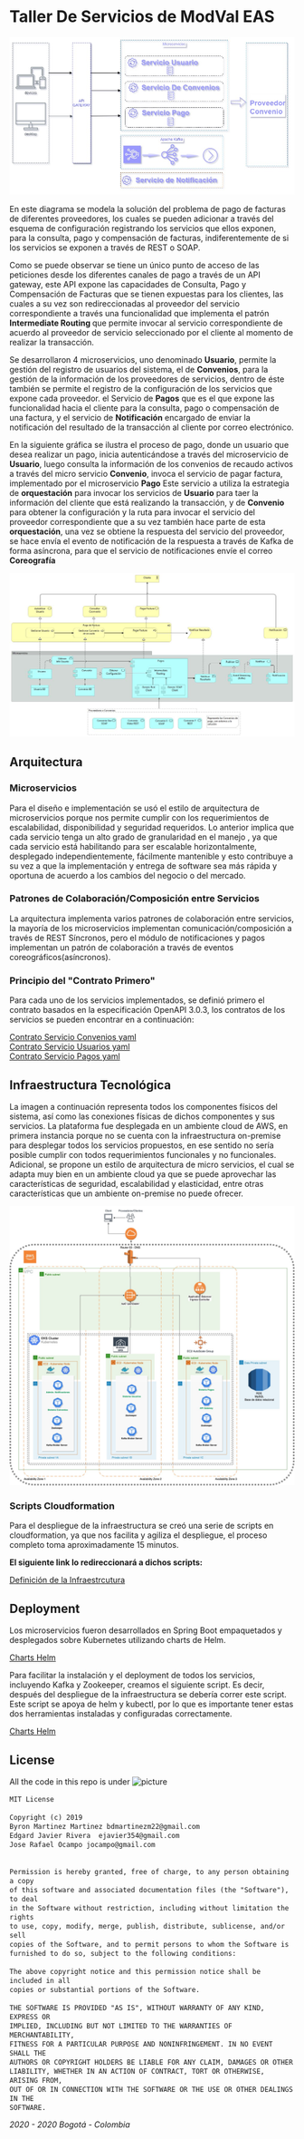 # Taller De Servicios de ModVal EAS

![picture](Diagrama%20Servicios%20Facturas.jpg)

En este diagrama se modela la solución del problema de pago de facturas de diferentes proveedores, los cuales se pueden adicionar a través del esquema
de configuración registrando los servicios que ellos exponen, para la consulta, pago y compensación de facturas, indiferentemente de si los servicios
se exponen a través de REST o SOAP. 

Como se puede observar se tiene un único punto de acceso de las peticiones desde los diferentes canales de pago a través de un API gateway, este API expone
las capacidades de Consulta, Pago y Compensación de Facturas que se tienen expuestas para los clientes, las cuales a su vez son redireccionadas al proveedor
del servicio correspondiente a través una funcionalidad que implementa el patrón <strong> Intermediate Routing </strong> que permite invocar al servicio correspondiente
de acuerdo al proveedor de servicio seleccionado por el cliente al momento de realizar la transacción.

Se desarrollaron 4 microservicios, uno denominado <b>Usuario</b>, permite la gestión del registro de usuarios del sistema, el de <b>Convenios</b>, para la gestión de la 
información de los proveedores de servicios, dentro de éste también se permite el registro de la configuración de los servicios que expone cada proveedor. el Servicio 
de <b>Pagos</b> que es el que expone las funcionalidad hacia el cliente para la consulta, pago o compensación de una factura, y el servicio de <b>Notificación</b> encargado
de enviar la notificación del resultado de la transacción al cliente por correo electrónico.

En la siguiente gráfica se ilustra el proceso de pago, donde un usuario que desea realizar un pago, inicia autenticándose a través del microservicio de <b>Usuario</b>, luego
consulta la información de los convenios de recaudo activos a través del micro servicio <b>Convenio</b>, invoca el servicio de pagar factura, implementado por el microservicio
<b>Pago</b> Este servicio a utiliza la estrategia de <b>orquestación</b> para invocar los servicios de <b>Usuario</b> para taer la información del cliente que está realizando
la transacción, y de <b>Convenio</b> para obtener la configuración y la ruta para invocar el servicio del proveedor correspondiente que a su vez también hace parte de
esta <b>orquestación</b>, una vez se obtiene la respuesta del servicio del proveedor, se hace envía el evento de notificación de la respuesta a través de Kafka  de forma
asíncrona, para que el servicio de notificaciones envíe el correo <b> Coreografía </b>


![picture](ProcesoPago.jpg)

<h2> Arquitectura </h2>



<h3>Microservicios</h3>
<p>Para el diseño e implementación se usó el estilo de arquitectura de microservicios porque nos permite cumplir con los requerimientos de escalabilidad, disponibilidad y seguridad requeridos. Lo anterior implica que cada servicio tenga un alto grado de granularidad en el manejo , ya que cada servicio está habilitando para ser escalable horizontalmente, desplegado independientemente, fácilmente mantenible y esto contribuye a su vez a  que la implementación y entrega de software sea más rápida y oportuna de acuerdo a los cambios del negocio o del mercado. </p>

<h3>Patrones de Colaboración/Composición entre Servicios</h3>
<p>La arquitectura implementa varios patrones de colaboración entre servicios, la mayoría de los microservicios implementan comunicación/composición a través de REST Síncronos, pero el módulo de notificaciones y pagos  implementan un patrón de colaboración a través de eventos coreográficos(asíncronos).</p>

<h3>Principio del "Contrato Primero"</h3>
Para cada uno de los servicios implementados, se definió primero el contrato basados en la especificación OpenAPI 3.0.3, los contratos de los servicios se pueden encontrar
en a continuación:

[Contrato Servicio Convenios yaml](Contracts/Convenios.yaml) <br/>
[Contrato Servicio Usuarios yaml](Contracts/Usuario.yaml)  <br/>
[Contrato Servicio Pagos yaml](Contracts/PagoDispatcher.yaml) 


<h2>Infraestructura Tecnológica</h2>
<p>La imagen a continuación representa todos los componentes físicos del sistema, así como las conexiones físicas de dichos  componentes y sus servicios. La plataforma fue desplegada en un ambiente cloud de AWS, en primera instancia porque no se cuenta con la infraestructura on-premise para desplegar todos los servicios propuestos, en ese sentido no sería posible cumplir con todos requerimientos funcionales y no funcionales. Adicional, se propone un estilo de arquitectura de micro servicios, el cual se adapta muy bien en un ambiente cloud ya que se puede aprovechar las características de seguridad, escalabilidad y elasticidad, entre otras características que un ambiente on-premise no puede ofrecer.</p>

![picture](DiagramaDeDespliegue.jpg)


<h3>Scripts Cloudformation</h3>
<p> Para el despliegue de la infraestructura se creó una serie de scripts en cloudformation, ya que nos facilita y agiliza el despliegue, el proceso completo toma aproximadamente 15 minutos. </p> 
<p><b>El siguiente link lo redireccionará a dichos scripts:</b></p>

[Definición de la Infraestrcutura](Infraestructura/aws_eks/README.md)



<h2>Deployment</h2>

<p>Los microservicios fueron desarrollados en Spring Boot empaquetados y desplegados sobre Kubernetes utilizando charts de Helm.</p> 

[Charts Helm](Apps/)

<p>Para facilitar la instalación y el deployment de todos los servicios, incluyendo Kafka y Zookeeper, creamos el siguiente script. Es decir, después del despliegue de la infraestructura se debería correr este script. Este script se apoya de helm y kubectl, por lo que es importante tener estas dos herramientas instaladas y configuradas correctamente.</p>

[Charts Helm](Apps/startup-apps.sh)

<h2>License</h2>

All the code in this repo is under ![picture](https://img.shields.io/badge/license-MIT-brightgreen)

```
MIT License

Copyright (c) 2019 
Byron Martinez Martinez bdmartinezm22@gmail.com
Edgard Javier Rivera  ejavier354@gmail.com
Jose Rafael Ocampo jocampo@gmail.com


Permission is hereby granted, free of charge, to any person obtaining a copy
of this software and associated documentation files (the "Software"), to deal
in the Software without restriction, including without limitation the rights
to use, copy, modify, merge, publish, distribute, sublicense, and/or sell
copies of the Software, and to permit persons to whom the Software is
furnished to do so, subject to the following conditions:

The above copyright notice and this permission notice shall be included in all
copies or substantial portions of the Software.

THE SOFTWARE IS PROVIDED "AS IS", WITHOUT WARRANTY OF ANY KIND, EXPRESS OR
IMPLIED, INCLUDING BUT NOT LIMITED TO THE WARRANTIES OF MERCHANTABILITY,
FITNESS FOR A PARTICULAR PURPOSE AND NONINFRINGEMENT. IN NO EVENT SHALL THE
AUTHORS OR COPYRIGHT HOLDERS BE LIABLE FOR ANY CLAIM, DAMAGES OR OTHER
LIABILITY, WHETHER IN AN ACTION OF CONTRACT, TORT OR OTHERWISE, ARISING FROM,
OUT OF OR IN CONNECTION WITH THE SOFTWARE OR THE USE OR OTHER DEALINGS IN THE
SOFTWARE.
```
_2020 - 2020 Bogotá - Colombia_


